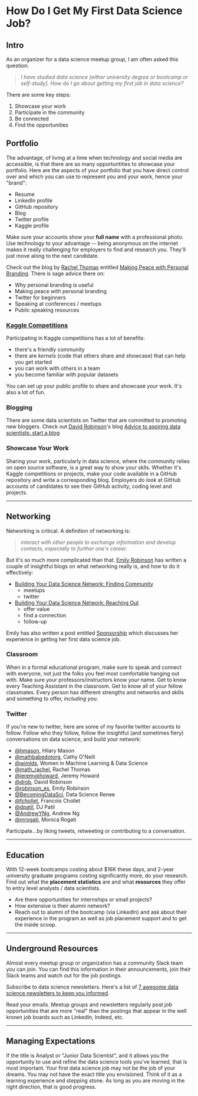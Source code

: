 # How Do I Get My First Data Science Job?

## Intro
As an organizer for a data science meetup group, I am often asked this question:  
>*I have studied data science [either university degree or bootcamp or self-study].  How do I go about getting my first job in data science?*

There are some key steps:  
1.  Showcase your work
2.  Participate in the community
3.  Be connected
4.  Find the opportunities

## Portfolio
The advantage, of living at a time when technology and social media are accessible, is that there are so many opportuntities to showcase your portfolio.  Here are the aspects of your portfolio that you have direct control over and which you can use to represent you and your work, hence your "brand":  
- Resume
- LinkedIn profile
- GitHub repository
- Blog
- Twitter profile
- Kaggle profile

Make sure your accounts show your **full name** with a professional photo.  Use technology to your advantage -- being anonymous on the internet makes it really challenging for employers to find and research you.  They'll just move along to the next candidate.  

Check out the blog by [Rachel Thomas](https://twitter.com/math_rachel) entitled [Making Peace with Personal Branding](http://www.fast.ai/2017/12/18/personal-brand/).  There is sage advice there on:  
- Why personal branding is useful
- Making peace with personal branding
- Twitter for beginners
- Speaking at conferences / meetups
- Public speaking resources

### [Kaggle Competitions](https://www.kaggle.com/competitions)
Participating in Kaggle competitions has a lot of benefits:  
- there's a friendly community
- there are *kernels* (code that others share and showcase) that can help you get started
- you can work with others in a team
- you become familiar with popular datasets

You can set up your public profile to share and showcase your work.  It's also a lot of fun.  

### Blogging
There are some data scientists on Twitter that are committed to promoting new bloggers.  Check out [David Robinson](https://twitter.com/drob)'s blog [Advice to aspiring data scientists: start a blog](http://varianceexplained.org/r/start-blog/)

### Showcase Your Work
Sharing your work, particularly in data science, where the community relies on open source software, is a great way to show your sklls.  Whether it's Kaggle competitions or projects, make your code available in a GitHub repository and write a corresponding blog.  Employers *do look* at GitHub accounts of candidates to see their GitHub activity, coding level and projects.  

---
## Networking
Networking is critical.  A definition of networking is:  
>*interact with other people to exchange information and develop contacts, especially to further one's career.*   

But it's so much more complicated than that.  [Emily Robinson](https://twitter.com/robinson_es) has written a couple of insightful blogs on what networking really is, and how to do it effectively:  
- [Building Your Data Science Network: Finding Community](https://robinsones.github.io/Building-Your-Data-Science-Network-Finding-Community/)
  - meetups
  - twitter
- [Building Your Data Science Network: Reaching Out](https://robinsones.github.io/Building-Your-Data-Science-Network-Reaching-Out/)
  - offer value
  - find a connection
  - follow-up

Emily has also written a post entitled [Sponsorship](https://robinsones.github.io/The-Importance-of-Sponsorship/) which discusses her experience in getting her first data science job.  

### Classroom
When in a formal educational program, make sure to speak and connect with everyone, not just the folks you feel most comfortable hanging out with.  Make sure your professors/instructors know your name.  Get to know every Teaching Assistant in the classroom.  Get to know all of your fellow classmates.  Every person has different strengths and networks and skills and something to offer, *including you*. 

### Twitter
If you're new to twitter, here are some of my favorite twitter accounts to follow.  Follow who they follow, follow the insightful (and sometimes fiery) conversations on data science, and build your network:  
- [@hmason](https://twitter.com/hmason), Hilary Mason
- [@mathbabedotorg](https://twitter.com/mathbabedotorg), Cathy O'Neill
- [@wimlds](https://twitter.com/wimlds), Women in Machine Learning & Data Science
- [@math_rachel](https://twitter.com/math_rachel), Rachel Thomas
- [@jeremyphoward](https://twitter.com/jeremyphoward), Jeremy Howard
- [@drob](https://twitter.com/drob), David Robinson
- [@robinson_es](https://twitter.com/robinson_es), Emily Robinson
- [@BecomingDataSci](https://twitter.com/BecomingDataSci), Data Science Renee
- [@fchollet](https://twitter.com/fchollet), Francois Chollet
- [@dpatil](https://twitter.com/dpatil), DJ Patil
- [@AndrewYNg](https://twitter.com/AndrewYNg), Andrew Ng
- [@mrogati](https://twitter.com/mrogati), Monica Rogati

Participate...by liking tweets, retweeting or contributing to a conversation.  

---
## Education
With 12-week bootcamps costing about $16K these days, and 2-year university graduate programs costing significantly more, do your research.  Find out what the **placement statistics** are and what **resources** they offer to entry level analysts / data scientists.  
- Are there opportunities for internships or small projects?  
- How extensive is their alumni network?  
- Reach out to alumni of the bootcamp (via LinkedIn) and ask about their experience in the program as well as job placement support and to get the inside scoop.    

---
## Underground Resources
Almost every meetup group or organization has a community Slack team you can join.  You can find this information in their announcements, join their Slack teams and watch out for the job postings.  

Subscribe to data science newsletters.  Here's a list of [7 awesome data science newsletters to keep you informed](https://www.dataquest.io/blog/data-science-newsletters/).

Read your emails.  Meetup groups and newsletters regularly post job opportunities that are more "real" than the postings that appear in the well known job boards such as LinkedIn, Indeed, etc. 

---
## Managing Expectations
If the title is Analyst or "Junior Data Scientist", and it allows you the opportunity to use and refine the data science tools you've learned, that is most important.  Your first data science job may not be the job of your dreams.  You may not have the exact title you envisioned.  Think of it as a learning experience and stepping stone.  As long as you are moving in the right direction, that is good progress.  



